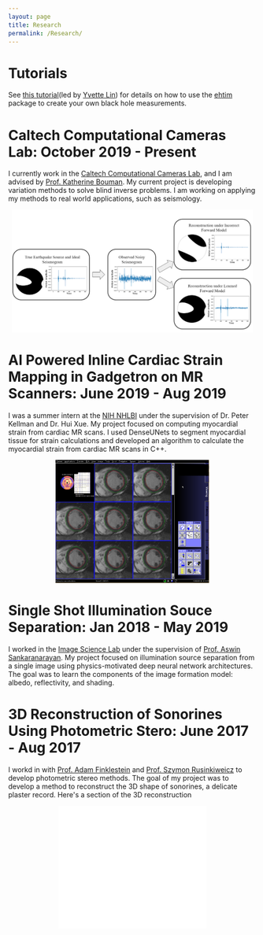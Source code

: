 ```yaml
---
layout: page
title: Research
permalink: /Research/
---
```


<style>
img {
  display: block;
  margin-left: auto;
  margin-right: auto;
}
</style>

<style>
embed{
  display: block;
  margin-left: auto;
  margin-right: auto;
}
</style>

# Tutorials

See [this tutorial](https://github.com/helloquat/ehtim-tutorial)(led by [Yvette Lin](https://github.com/helloquat)) for details on how to use the [ehtim](https://achael.github.io/eht-imaging/) package to create your own black hole measurements.

# Caltech Computational Cameras Lab: October 2019 - Present

I currently work in the [Caltech Computational Cameras Lab](https://computationalcameras.org/), and I am advised by [Prof. Katherine Bouman](http://users.cms.caltech.edu/~klbouman/). My current project is developing variation methods to solve blind inverse problems. I am working on applying my methods to real world applications, such as seismology.

<img src="/assets/MT.PNG" alt="Seismogram Reconstruction"
        title="Seismogram Reconstruction" height="250" class="center" />

# AI Powered Inline Cardiac Strain Mapping in Gadgetron on MR Scanners: June 2019 - Aug 2019

I was a summer intern at the [NIH NHLBI](https://www.nhlbi.nih.gov/) under the supervision of Dr. Peter Kellman and Dr. Hui Xue. My project focused on computing myocardial strain from cardiac MR scans. I used DenseUNets to segment myocardial tissue for strain calculations and developed an algorithm to calculate the myocardial strain from cardiac MR scans in C++.

<img src="/assets/results_final.png" alt="Cardiac Strain Map"
        title="Cardiac Strain Map" height="250" class="center" />

# Single Shot Illumination Souce Separation: Jan 2018 - May 2019

I worked in the [Image Science Lab](http://imagesci.ece.cmu.edu/) under the supervision of [Prof. Aswin Sankaranarayan](https://users.ece.cmu.edu/~saswin/). My project focused on illumination source separation from a single image using physics-motivated deep neural network architectures. The goal was to learn the components of the image formation model: albedo, reflectivity, and shading. 

<!--- 
# Social Network Effects on Growth and Development of Adolescents- Ecole Polytechnique Federale de Lausanne
Dr. Elisa Celis

I used the ADD Health dataset to interpret contagion effects of mental and physical health. I used non-linear models to predict future health markers. 
--> 

# 3D Reconstruction of Sonorines Using Photometric Stero: June 2017 - Aug 2017

I workd in with [Prof. Adam Finklestein](https://www.cs.princeton.edu/~af/) and [Prof. Szymon Rusinkiweicz](https://www.cs.princeton.edu/~smr/) to develop photometric stereo methods. The goal of my project was to develop a method to reconstruct the 3D shape of sonorines, a delicate plaster record. Here's a section of the 3D reconstruction 

<embed src="/assets/sonorine.pdf" alt="Sonorine"
        title="Sonorine" height="250" class="center" />


